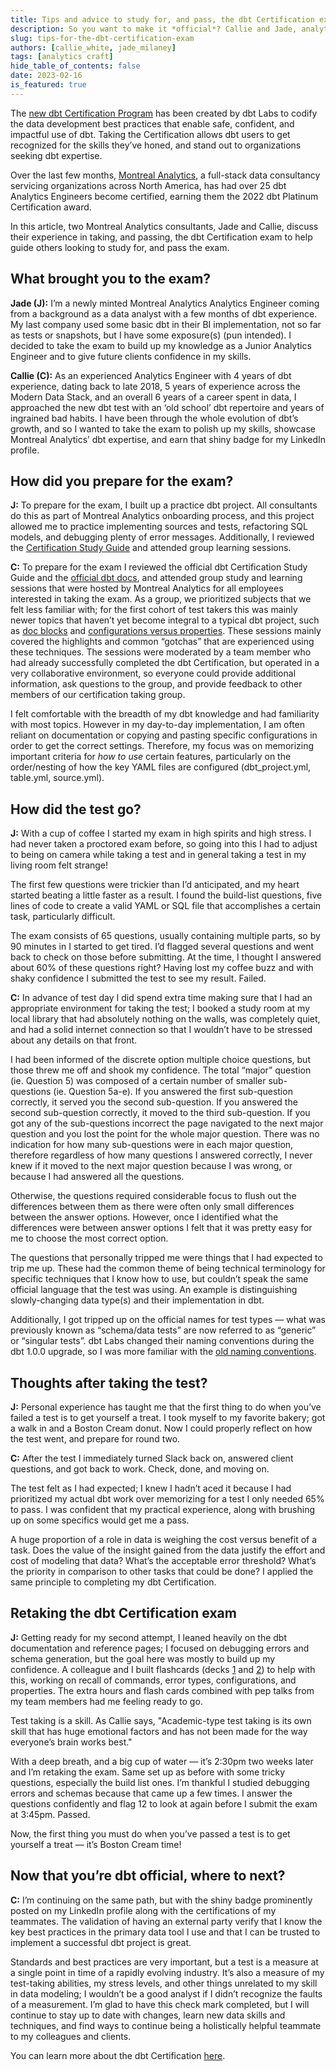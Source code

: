 ```yaml
---
title: Tips and advice to study for, and pass, the dbt Certification exam
description: So you want to make it *official*? Callie and Jade, analytics engineering at Montreal Analytics, share their advice on passing the dbt Certification Exam.
slug: tips-for-the-dbt-certification-exam
authors: [callie_white, jade_milaney]
tags: [analytics craft]
hide_table_of_contents: false
date: 2023-02-16
is_featured: true
---
```

The [new dbt Certification Program](https://www.getdbt.com/blog/dbt-certification-program) has been created by dbt Labs to codify the data development best practices that enable safe, confident, and impactful use of dbt. Taking the Certification allows dbt users to get recognized for the skills they’ve honed, and stand out to organizations seeking dbt expertise.

Over the last few months, [Montreal Analytics](https://www.montrealanalytics.com/), a full-stack data consultancy servicing organizations across North America, has had over 25 dbt Analytics Engineers become certified, earning them the 2022 dbt Platinum Certification award.

In this article, two Montreal Analytics consultants, Jade and Callie, discuss their experience in taking, and passing, the dbt Certification exam to help guide others looking to study for, and pass the exam.
<!--truncate-->

## What brought you to the exam?

**Jade (J):** I’m a newly minted Montreal Analytics Analytics Engineer coming from a background as a data analyst with a few months of dbt experience. My last company used some basic dbt in their BI implementation, not so far as tests or snapshots, but I have some exposure(s) (pun intended). I decided to take the exam to build up my knowledge as a Junior Analytics Engineer and to give future clients confidence in my skills.

**Callie (C):** As an experienced Analytics Engineer with 4 years of dbt experience, dating back to late 2018, 5 years of experience across the Modern Data Stack, and an overall 6 years of a career spent in data, I approached the new dbt test with an ‘old school’ dbt repertoire and years of ingrained bad habits. I have been through the whole evolution of dbt’s growth, and so I wanted to take the exam to polish up my skills, showcase Montreal Analytics’ dbt expertise, and earn that shiny badge for my LinkedIn profile.

## How did you prepare for the exam?

**J:** To prepare for the exam, I built up a practice dbt project. All consultants do this as part of Montreal Analytics onboarding process, and this project allowed me to practice implementing sources and tests, refactoring SQL models, and debugging plenty of error messages. Additionally, I reviewed the [Certification Study Guide](https://www.getdbt.com/assets/uploads/dbt_certificate_study_guide.pdf) and attended group learning sessions.

**C:** To prepare for the exam I reviewed the official dbt Certification Study Guide and the [official dbt docs](https://docs.getdbt.com/), and attended group study and learning sessions that were hosted by Montreal Analytics for all employees interested in taking the exam. As a group, we prioritized subjects that we felt less familiar with; for the first cohort of test takers this was mainly newer topics that haven’t yet become integral to a typical dbt project, such as [doc blocks](https://docs.getdbt.com/docs/build/documentation#using-docs-blocks) and [configurations versus properties](https://docs.getdbt.com/reference/configs-and-properties). These sessions mainly covered the highlights and common “gotchas” that are experienced using these techniques. The sessions were moderated by a team member who had already successfully completed the dbt Certification, but operated in a very collaborative environment, so everyone could provide additional information, ask questions to the group, and provide feedback to other members of our certification taking group.

I felt comfortable with the breadth of my dbt knowledge and had familiarity with most topics. However in my day-to-day implementation, I am often reliant on documentation or copying and pasting specific configurations in order to get the correct settings. Therefore, my focus was on memorizing important criteria for *how to use* certain features, particularly on the order/nesting of how the key YAML files are configured (dbt_project.yml, table.yml, source.yml).

## How did the test go?

**J:** With a cup of coffee I started my exam in high spirits and high stress. I had never taken a proctored exam before, so going into this I had to adjust to being on camera while taking a test and in general taking a test in my living room felt strange!

The first few questions were trickier than I’d anticipated, and my heart started beating a little faster as a result. I found the build-list questions, five lines of code to create a valid YAML or SQL file that accomplishes a certain task, particularly difficult.

The exam consists of 65 questions, usually containing multiple parts, so by 90 minutes in I started to get tired. I’d flagged several questions and went back to check on those before submitting. At the time, I thought I answered about 60% of these questions right? Having lost my coffee buzz and with shaky confidence I submitted the test to see my result. Failed.

**C:** In advance of test day I did spend extra time making sure that I had an appropriate environment for taking the test; I booked a study room at my local library that had absolutely nothing on the walls, was completely quiet, and had a solid internet connection so that I wouldn’t have to be stressed about any details on that front.

I had been informed of the discrete option multiple choice questions, but those threw me off and shook my confidence. The total “major” question (ie. Question 5) was composed of a certain number of smaller sub-questions (ie. Question 5a-e). If you answered the first sub-question correctly, it served you the second sub-question. If you answered the second sub-question correctly, it moved to the third sub-question. If you got any of the sub-questions incorrect the page navigated to the next major question and you lost the point for the whole major question. There was no indication for how many sub-questions were in each major question, therefore regardless of how many questions I answered correctly, I never knew if it moved to the next major question because I was wrong, or because I had answered all the questions.

Otherwise, the questions required considerable focus to flush out the differences between them as there were often only small differences between the answer options. However, once I identified what the differences were between answer options I felt that it was pretty easy for me to choose the most correct option.

The questions that personally tripped me were things that I had expected to trip me up. These had the common theme of being technical terminology for specific techniques that I know how to use, but couldn’t speak the same official language that the test was using. An example is distinguishing slowly-changing data type(s) and their implementation in dbt.

Additionally, I got tripped up on the official names for test types — what was previously known as “schema/data tests” are now referred to as “generic” or “singular tests”. dbt Labs changed their naming conventions during the dbt 1.0.0 upgrade, so I was more familiar with the [old naming conventions](https://docs.getdbt.com/guides/legacy/writing-custom-generic-tests).

## Thoughts after taking the test?

**J:** Personal experience has taught me that the first thing to do when you’ve failed a test is to get yourself a treat. I took myself to my favorite bakery; got a walk in and a Boston Cream donut. Now I could properly reflect on how the test went, and prepare for round two.

**C:** After the test I immediately turned Slack back on, answered client questions, and got back to work. Check, done, and moving on.

The test felt as I had expected; I knew I hadn’t aced it because I had prioritized my actual dbt work over memorizing for a test I only needed 65% to pass. I was confident that my practical experience, along with brushing up on some specifics would get me a pass.

A huge proportion of a role in data is weighing the cost versus benefit of a task. Does the value of the insight gained from the data justify the effort and cost of modeling that data? What’s the acceptable error threshold? What’s the priority in comparison to other tasks that could be done? I applied the same principle to completing my dbt Certification.

## Retaking the dbt Certification exam

**J:** Getting ready for my second attempt, I leaned heavily on the dbt documentation and reference pages; I focused on debugging errors and schema generation, but the goal here was mostly to build up my confidence. A colleague and I built flashcards (decks [1](https://quizlet.com/ca/718959401/dbt-study-terms-and-practice-qs-flash-cards/) and [2](https://quizlet.com/ca/720366359/dbt-certification-prep-2-flash-cards/)) to help with this, working on recall of commands, error types, configurations, and properties. The extra hours and flash cards combined with pep talks from my team members had me feeling ready to go.

Test taking is a skill. As Callie says, "Academic-type test taking is its own skill that has huge emotional factors and has not been made for the way everyone’s brain works best."

With a deep breath, and a big cup of water — it’s 2:30pm two weeks later and I’m retaking the exam. Same set up as before with some tricky questions, especially the build list ones. I’m thankful I studied debugging errors and schemas because that came up a few times. I answer the questions confidently and flag 12 to look at again before I submit the exam at 3:45pm.
Passed.

Now, the first thing you must do when you’ve passed a test is to get yourself a treat — it’s Boston Cream time!

## Now that you’re dbt official, where to next?

**C:** I’m continuing on the same path, but with the shiny badge prominently posted on my LinkedIn profile along with the certifications of my teammates. The validation of having an external party verify that I know the key best practices in the primary data tool I use and that I can be trusted to implement a successful dbt project is great.

Standards and best practices are very important, but a test is a measure at a single point in time of a rapidly evolving industry. It’s also a measure of my test-taking abilities, my stress levels, and other things unrelated to my skill in data modeling; I wouldn’t be a good analyst if I didn’t recognize the faults of a measurement. I’m glad to have this check mark completed, but I will continue to stay up to date with changes, learn new data skills and techniques, and find ways to continue being a holistically helpful teammate to my colleagues and clients.


You can learn more about the dbt Certification [here](https://www.getdbt.com/blog/dbt-certification-program/).
